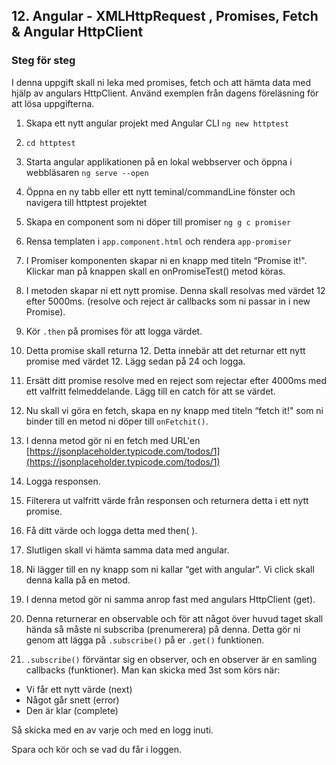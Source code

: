 ## 12. Angular - XMLHttpRequest , Promises, Fetch & Angular HttpClient

### Steg för steg          
         
I denna uppgift skall ni leka med promises, fetch och att hämta data med hjälp av angulars HttpClient. Använd exemplen från dagens föreläsning för att lösa uppgifterna.

1. Skapa ett nytt angular projekt med Angular CLI ```ng new httptest```

1. ```cd httptest```

1. Starta angular applikationen på en lokal webbserver och öppna i webbläsaren ```ng serve --open```

1. Öppna en ny tabb eller ett nytt teminal/commandLine fönster och navigera till httptest projektet

1. Skapa en component som ni döper till promiser ```ng g c promiser```

1. Rensa templaten i ```app.component.html``` och rendera ```app-promiser```

1. I Promiser komponenten skapar ni en knapp med titeln “Promise it!". Klickar man på knappen skall en onPromiseTest() metod köras.

1. I metoden skapar ni ett nytt promise. Denna skall resolvas med värdet 12 efter
5000ms. (resolve och reject är callbacks som ni passar in i new Promise).

1. Kör ```.then``` på promises för att logga värdet.

1. Detta promise skall returna 12. Detta innebär att det returnar ett nytt promise med värdet 12. Lägg sedan på 24 och logga.

1. Ersätt ditt promise resolve med en reject som rejectar efter 4000ms med ett valfritt felmeddelande. Lägg till en catch för att se värdet.

1. Nu skall vi göra en fetch, skapa en ny knapp med titeln “fetch it!" som ni binder till en metod ni döper till ```onFetchit()```.

1. I denna metod gör ni en fetch med URL'en [https://jsonplaceholder.typicode.com/todos/1](https://jsonplaceholder.typicode.com/todos/1)

1. Logga responsen.

1. Filterera ut valfritt värde från responsen och returnera detta i ett nytt promise.

1. Få ditt värde och logga detta med then( ).

1. Slutligen skall vi hämta samma data med angular.

1. Ni lägger till en ny knapp som ni kallar “get with angular". Vi click skall denna kalla på en metod.

1. I denna metod gör ni samma anrop fast med angulars HttpClient (get).

1. Denna returnerar en observable och för att något över huvud taget skall hända så måste ni subscriba (prenumerera) på denna. Detta gör ni genom att lägga på ```.subscribe()``` på er ```.get()``` funktionen.

1. ```.subscribe()``` förväntar sig en observer, och en observer är en samling callbacks (funktioner). Man kan skicka med 3st som körs när:
* Vi får ett nytt värde (next)
* Något går snett (error)
* Den är klar (complete)

Så skicka med en av varje och med en logg inuti.

Spara och kör och se vad du får i loggen.
